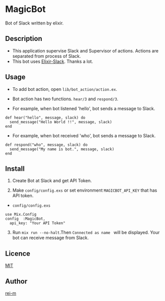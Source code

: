 MagicBot
========

Bot of Slack written by elixir.

## Description
- This application supervise Slack and Supervisor of actions. Actions are separated from process of Slack.
- This bot uses [Elixir-Slack](https://github.com/BlakeWilliams/Elixir-Slack/). Thanks a lot.

## Usage
- To add bot action, open `lib/bot_action/action.ex`.
- Bot action has two functions. `hear/3` and `respond/3`.

- For example, when bot listened 'hello', bot sends a message to Slack.

```
def hear("hello", message, slack) do
  send_message("Hello World !!", message, slack)
end
```

- For example, when bot received 'who', bot sends a message to Slack.

```
def respond("who", message, slack) do
  send_message("My name is bot.", message, slack)
end
```

## Install
1. Create Bot at Slack and get API Token.

2. Make `config/config.exs` or set environment `MAGICBOT_API_KEY` that has API token.

  - `config/config.exs`
  ```
  use Mix.Config
  config  :MagicBot,
    api_key: "Your API Token"
  ```

3. Run `mix run --no-halt`.Then `Connected as name
` will be displayed. Your bot can receive message from Slack.

## Licence

[MIT](https://github.com/rei-m/magic_bot/blob/master/LICENCE.txt)

## Author

[rei-m](https://github.com/rei-m)
